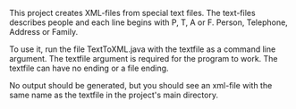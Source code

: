 This project creates XML-files from special text files.
The text-files describes people and each line
begins with P, T, A or F.
Person, Telephone, Address or Family.

To use it, run the file TextToXML.java with the 
textfile as a command line argument. The textfile
argument is required for the program to work. 
The textfile can have no ending or 
a file ending.

No output should be generated, but you should
see an xml-file with the same name as the 
textfile in the project's main directory.